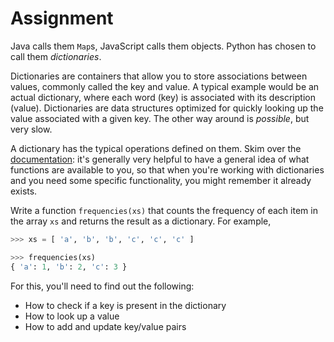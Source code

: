 # Assignment

Java calls them `Map`s, JavaScript calls them objects.
Python has chosen to call them *dictionaries*.

Dictionaries are containers that allow you to
store associations between values, commonly called the key and value.
A typical example would be an actual
dictionary, where each word (key)
is associated with its description (value).
Dictionaries are data structures optimized for
quickly looking up the value associated with a given
key. The other way around is *possible*, but very slow.

A dictionary has the typical operations defined
on them. Skim over the [documentation](https://docs.python.org/3/tutorial/datastructures.html#dictionaries):
it's generally very helpful to have a general
idea of what functions are available to you, so
that when you're working with dictionaries and you
need some specific functionality, you might remember it
already exists.

Write a function `frequencies(xs)` that counts the frequency
of each item in the array `xs` and returns the result as a dictionary.
For example,

```python
>>> xs = [ 'a', 'b', 'b', 'c', 'c', 'c' ]

>>> frequencies(xs)
{ 'a': 1, 'b': 2, 'c': 3 }
```

For this, you'll need to find out the following:

* How to check if a key is present in the dictionary
* How to look up a value
* How to add and update key/value pairs
